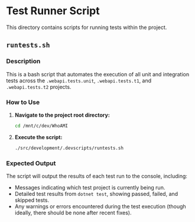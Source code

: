 # Test Runner Script

This directory contains scripts for running tests within the project.

## `runtests.sh`

### Description

This is a bash script that automates the execution of all unit and integration tests across the `.webapi.tests.unit`, `.webapi.tests.t1`, and `.webapi.tests.t2` projects.

### How to Use

1.  **Navigate to the project root directory:**

    ```bash
    cd /mnt/c/dev/WhoAMI
    ```

2.  **Execute the script:**

    ```bash
    ./src/development/.devscripts/runtests.sh
    ```

### Expected Output

The script will output the results of each test run to the console, including:

*   Messages indicating which test project is currently being run.
*   Detailed test results from `dotnet test`, showing passed, failed, and skipped tests.
*   Any warnings or errors encountered during the test execution (though ideally, there should be none after recent fixes).
